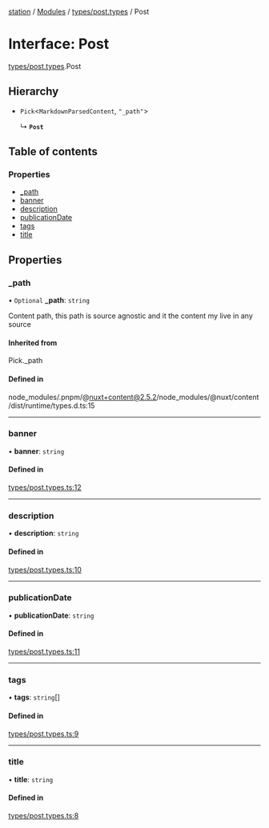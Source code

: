 [station](../README.md) / [Modules](../modules.md) / [types/post.types](../modules/types_post_types.md) / Post

# Interface: Post

[types/post.types](../modules/types_post_types.md).Post

## Hierarchy

- `Pick`<`MarkdownParsedContent`, ``"_path"``\>

  ↳ **`Post`**

## Table of contents

### Properties

- [\_path](types_post_types.Post.md#_path)
- [banner](types_post_types.Post.md#banner)
- [description](types_post_types.Post.md#description)
- [publicationDate](types_post_types.Post.md#publicationdate)
- [tags](types_post_types.Post.md#tags)
- [title](types_post_types.Post.md#title)

## Properties

### \_path

• `Optional` **\_path**: `string`

Content path, this path is source agnostic and it the content my live in any source

#### Inherited from

Pick.\_path

#### Defined in

node_modules/.pnpm/@nuxt+content@2.5.2/node_modules/@nuxt/content/dist/runtime/types.d.ts:15

___

### banner

• **banner**: `string`

#### Defined in

[types/post.types.ts:12](https://github.com/kiotosi/station/blob/cfb6b0e/types/post.types.ts#L12)

___

### description

• **description**: `string`

#### Defined in

[types/post.types.ts:10](https://github.com/kiotosi/station/blob/cfb6b0e/types/post.types.ts#L10)

___

### publicationDate

• **publicationDate**: `string`

#### Defined in

[types/post.types.ts:11](https://github.com/kiotosi/station/blob/cfb6b0e/types/post.types.ts#L11)

___

### tags

• **tags**: `string`[]

#### Defined in

[types/post.types.ts:9](https://github.com/kiotosi/station/blob/cfb6b0e/types/post.types.ts#L9)

___

### title

• **title**: `string`

#### Defined in

[types/post.types.ts:8](https://github.com/kiotosi/station/blob/cfb6b0e/types/post.types.ts#L8)
